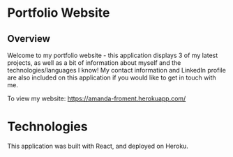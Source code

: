 # Portfolio Website

## Overview

Welcome to my portfolio website - this application displays 3 of my latest projects, as well as a bit of information about myself and the technologies/languages I know! My contact information and LinkedIn profile are also included on this application if you would like to get in touch with me.

To view my website: https://amanda-froment.herokuapp.com/

# Technologies

This application was built with React, and deployed on Heroku.
